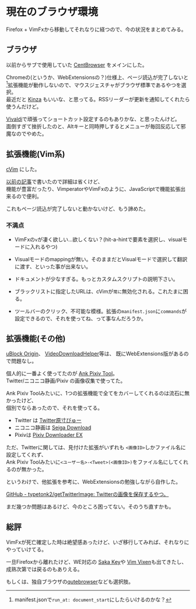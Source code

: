 # 現在のブラウザ環境

Firefox + VimFxから移動してそれなりに経つので、今の状況をまとめてみる。

## ブラウザ

以前からサブで使用していた
[CentBrowser](https://www.centbrowser.com)
をメインにした。

Chromeの(というか、WebExtensionsの？)仕様上、ページ読込が完了しないと[^1]拡張機能が動作しないので、マウスジェスチャがブラウザ標準であるやつを選択。  
最近だと
[Kinza](https://www.kinza.jp/)
もいいな、と思ってる。RSSリーダーが更新を通知してくれたら使うんだけど。

[Vivaldi](https://vivaldi.com/?lang=ja_JP)で頑張ってショートカット設定するのもありかな、と思ったんけど。  
面倒すぎて挫折したのと、Altキーと同時押しするとメニューが毎回反応して邪魔なのでやめた。

## 拡張機能(Vim系)

[cVim](https://chrome.google.com/webstore/detail/cvim/ihlenndgcmojhcghmfjfneahoeklbjjh)
にした。

[以前の記事](http://tonkuma.hatenablog.com/entry/2016/07/11/222516)で書いたので詳細は省くけど、  
機能が豊富だったり、VimperatorやVimFxのように、JavaScriptで機能拡張出来るので便利。

これもページ読込が完了しないと動かないけど、もう諦めた。

### 不満点

* VimFxの`v`が凄く欲しい…欲しくない？(hit-a-hintで要素を選択し、visualモードに入れるやつ)

* Visualモードのmappingが無い。そのままだとVisualモードで選択して翻訳に渡す、といった事が出来ない。  

* ドキュメントが少なすぎる。もっとカスタムスクリプトの説明下さい。

* ブラックリストに指定したURLは、cVimが`常に`無効化される。これたまに困る。

* ツールバーのクリック、不可能な模様。拡張の`manifest.json`に`commands`が設定できるので、それを使ってね、って事なんだろうか。

## 拡張機能(その他)

[uBlock Origin](https://chrome.google.com/webstore/detail/ublock-origin/cjpalhdlnbpafiamejdnhcphjbkeiagm)、
[VideoDownloadHelper](https://chrome.google.com/webstore/detail/video-downloadhelper/lmjnegcaeklhafolokijcfjliaokphfk)等は、
既にWebExtensions版があるので問題なし。

個人的に一番よく使ってたのが 
[Ank Pixiv Tool](https://addons.mozilla.org/ja/firefox/addon/ank-pixiv-tool/)。  
Twitter/ニコニコ静画/Pixiv の画像収集で使ってた。

Ank Pixiv Toolみたいに、1つの拡張機能で全てをカバーしてくれるのは流石に無かったけど、  
個別でならあったので、それを使ってる。

* Twitter は [Twitter原寸びゅー](https://chrome.google.com/webstore/detail/twitter-view-original-ima/bkpaljhmpehdbjkoahohlhkhlleaicel)
* ニコニコ静画は [Seiga Download](https://chrome.google.com/webstore/detail/seiga-download/ggmmgbofjogepoalndmmhpaaodlmkopm)
* Pixivは [Pixiv Downloader EX](https://chrome.google.com/webstore/detail/pixiv-downloader-ex/mpeoelpkgbnhobojpafdpopjkmeodpaj)

ただ、Twitterに関しては、見付けた拡張がいずれも `<画像ID>`しかファイル名に設定してくれず、  
Ank Pixiv Toolみたいに`<ユーザー名>-<Tweet>(<画像ID>)`をファイル名にしてくれるのが無かった。  

というわけで、他拡張を参考に、WebExtensionsの勉強しながら自作した。  

[GitHub - typetonk2/getTwitterImage: Twitterの画像を保存するやつ。](https://github.com/typetonk2/getTwitterImage)

まだ幾つか問題はあるけど、今のところ困ってない。そのうち直すかも。

## 総評

VimFxが死亡確定した時は絶望感あったけど、いざ移行してみれば、それなりにやっていけてる。

一旦Firefoxから離れたけど、WE対応の
[Saka Key](https://addons.mozilla.org/ja/firefox/addon/saka-key/)や
[Vim Vixen](https://addons.mozilla.org/ja/firefox/addon/vim-vixen/)も出てきたし、成熟次第では戻るのもありえる。

もしくは、独自ブラウザの[qutebrowser](https://github.com/qutebrowser/qutebrowser)なども選択肢。

[^1]: manifest.jsonで`run_at: document_start`にしたらいけるのかな？
